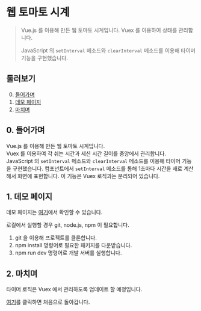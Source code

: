 # 웹 토마토 시계

> Vue.js 를 이용해 만든 웹 토마토 시계입니다. Vuex 를 이용하여 상태를 관리합니다.
>
> JavaScript 의 `setInterval` 메소드와 `clearInterval` 메소드를 이용해 타이머 기능을 구현했습니다.

## 둘러보기

0. [들어가며](#0-들어가며)
1. [데모 페이지](#1-데모-페이지)
2. [마치며](#2-마치며)

## 0. 들어가며

Vue.js 를 이용해 만든 웹 토마토 시계입니다.  
Vuex 를 이용하여 각 쉬는 시간과 세션 시간 길이를 중앙에서 관리합니다.  
JavaScript 의 `setInterval` 메소드와 `clearInterval` 메소드를 이용해 타이머 기능을 구현했습니다. 컴포넌트에서 `setInterval` 메소드를 통해 1초마다 시간을 새로 계산해서 화면에 표현합니다. 이 기능은 Vuex 로직과는 분리되어 있습니다.

## 1. 데모 페이지

데모 페이지는 [여기](https://daengdaenglee.github.io/pomodoro_clock_vuejs/)에서 확인할 수 있습니다.

로컬에서 실행할 경우 git, node.js, npm 이 필요합니다.

  1. git 을 이용해 프로젝트를 클론합니다.
  2. npm install 명령어로 필요한 패키지를 다운받습니다.
  3. npm run dev 명령어로 개발 서버를 실행합니다.

## 2. 마치며

타이머 로직은 Vuex 에서 관리하도록 업데이트 할 예정입니다.

[여기](#웹-토마토-시계)를 클릭하면 처음으로 돌아갑니다.
